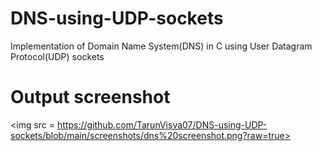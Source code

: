 # DNS-using-UDP-sockets
Implementation of Domain Name System(DNS) in C using User Datagram Protocol(UDP) sockets

# Output screenshot
<img src = https://github.com/TarunVisva07/DNS-using-UDP-sockets/blob/main/screenshots/dns%20screenshot.png?raw=true>
